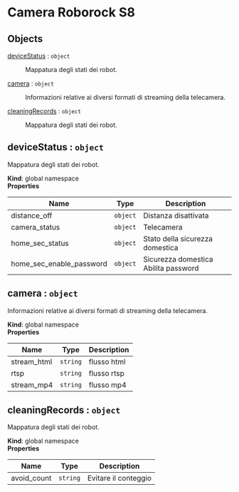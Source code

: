 # Camera Roborock S8

## Objects

<dl>
<dt><a href="#deviceStatus">deviceStatus</a> : <code>object</code></dt>
<dd><p>Mappatura degli stati dei robot.</p>
</dd>
<dt><a href="#camera">camera</a> : <code>object</code></dt>
<dd><p>Informazioni relative ai diversi formati di streaming della telecamera.</p>
</dd>
<dt><a href="#cleaningRecords">cleaningRecords</a> : <code>object</code></dt>
<dd><p>Mappatura degli stati dei robot.</p>
</dd>
</dl>

<a name="deviceStatus"></a>

## deviceStatus : <code>object</code>
Mappatura degli stati dei robot.

**Kind**: global namespace  
**Properties**

| Name | Type | Description |
| --- | --- | --- |
| distance_off | <code>object</code> | Distanza disattivata |
| camera_status | <code>object</code> | Telecamera |
| home_sec_status | <code>object</code> | Stato della sicurezza domestica |
| home_sec_enable_password | <code>object</code> | Sicurezza domestica Abilita password |

<a name="camera"></a>

## camera : <code>object</code>
Informazioni relative ai diversi formati di streaming della telecamera.

**Kind**: global namespace  
**Properties**

| Name | Type | Description |
| --- | --- | --- |
| stream_html | <code>string</code> | flusso html |
| rtsp | <code>string</code> | flusso rtsp |
| stream_mp4 | <code>string</code> | flusso mp4 |

<a name="cleaningRecords"></a>

## cleaningRecords : <code>object</code>
Mappatura degli stati dei robot.

**Kind**: global namespace  
**Properties**

| Name | Type | Description |
| --- | --- | --- |
| avoid_count | <code>string</code> | Evitare il conteggio |

